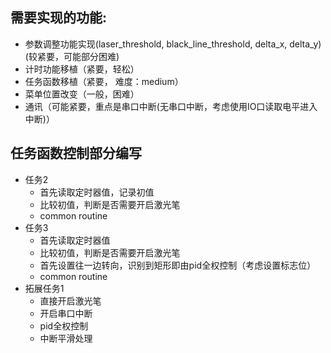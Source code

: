 ## 需要实现的功能:
* 参数调整功能实现(laser_threshold, black_line_threshold, delta_x, delta_y)(较紧要，可能部分困难)
* 计时功能移植（紧要，轻松）
* 任务函数移植（紧要， 难度：medium）
* 菜单位置改变（一般，困难）
* 通讯（可能紧要，重点是串口中断(无串口中断，考虑使用IO口读取电平进入中断)）

## 任务函数控制部分编写
* 任务2
    * 首先读取定时器值，记录初值
    * 比较初值，判断是否需要开启激光笔
    * common routine
* 任务3
    * 首先读取定时器值
    * 比较初值，判断是否需要开启激光笔
    * 首先设置往一边转向，识别到矩形即由pid全权控制（考虑设置标志位）
    * common routine
* 拓展任务1
    * 直接开启激光笔
    * 开启串口中断
    * pid全权控制
    * 中断平滑处理
